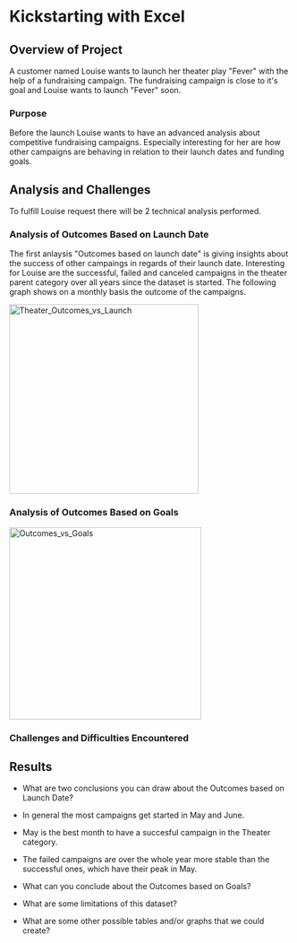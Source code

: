 
# Kickstarting with Excel

## Overview of Project

A customer named Louise wants to launch her theater play "Fever" with the help of a fundraising campaign. 
The fundraising campaign is close to it's goal and Louise wants to launch "Fever" soon.

### Purpose

Before the launch Louise wants to have an advanced analysis about competitive fundraising campaigns.
Especially interesting for her are how other campaigns are behaving in relation to their launch dates and funding goals. 

## Analysis and Challenges

To fulfill Louise request there will be 2 technical analysis performed. 

### Analysis of Outcomes Based on Launch Date

The first anlaysis "Outcomes based on launch date" is giving insights about the success of other campaings in regards of their launch date. 
Interesting for Louise are the successful, failed and canceled campaigns in the theater parent category over all years since the dataset is started. 
The following graph shows on a monthly basis the outcome of the campaigns. 

<img width="338" alt="Theater_Outcomes_vs_Launch" src="https://user-images.githubusercontent.com/69826498/186282319-72da226e-183c-42c9-8a95-a7c766d7063e.png">


### Analysis of Outcomes Based on Goals


<img width="343" alt="Outcomes_vs_Goals" src="https://user-images.githubusercontent.com/69826498/186284694-e086226e-f4a5-4e4a-b6b2-d0ad248c1b04.png">


### Challenges and Difficulties Encountered

## Results

- What are two conclusions you can draw about the Outcomes based on Launch Date?
- In general the most campaigns get started in May and June. 
- May is the best month to have a succesful campaign in the Theater category. 
- The failed campaigns are over the whole year more stable than the successful ones, which have their peak in May. 

- What can you conclude about the Outcomes based on Goals?

- What are some limitations of this dataset?

- What are some other possible tables and/or graphs that we could create?
